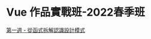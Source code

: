 # Vue 作品實戰班-2022春季班

[第一週 - 從函式拆解認識設計模式](https://adonismis.github.io/2022Vue_-learn01/week01/index.html)
